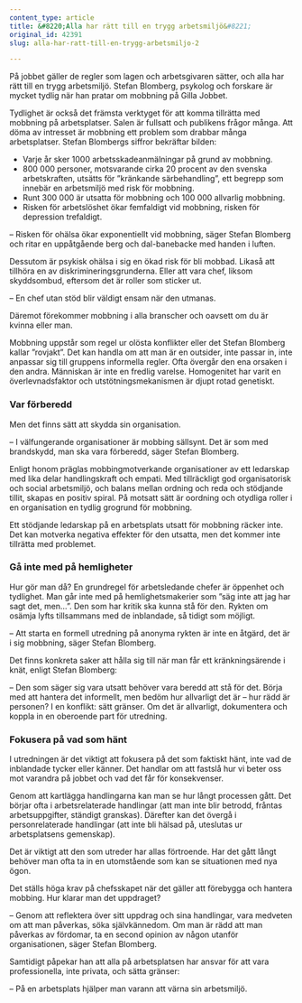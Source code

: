 ```yaml
---
content_type: article
title: &#8220;Alla har rätt till en trygg arbetsmiljö&#8221;
original_id: 42391
slug: alla-har-ratt-till-en-trygg-arbetsmiljo-2

---
```


På jobbet gäller de regler som lagen och arbetsgivaren sätter, och alla har rätt till en trygg arbetsmiljö. Stefan Blomberg, psykolog och forskare är mycket tydlig när han pratar om mobbning på Gilla Jobbet.

Tydlighet är också det främsta verktyget för att komma tillrätta med mobbning på arbetsplatser. Salen är fullsatt och publikens frågor många. Att döma av intresset är mobbning ett problem som drabbar många arbetsplatser. Stefan Blombergs siffror bekräftar bilden:

*   Varje år sker 1000 arbetsskadeanmälningar på grund av mobbning.
*   800 000 personer, motsvarande cirka 20 procent av den svenska arbetskraften, utsätts för ”kränkande särbehandling”, ett begrepp som innebär en arbetsmiljö med risk för mobbning.
*   Runt 300 000 är utsatta för mobbning och 100 000 allvarlig mobbning.
*   Risken för arbetslöshet ökar femfaldigt vid mobbning, risken för depression trefaldigt.

– Risken för ohälsa ökar exponentiellt vid mobbning, säger Stefan Blomberg och ritar en uppåtgående berg och dal-banebacke med handen i luften.

Dessutom är psykisk ohälsa i sig en ökad risk för bli mobbad. Likaså att tillhöra en av diskrimineringsgrunderna. Eller att vara chef, liksom skyddsombud, eftersom det är roller som sticker ut.

– En chef utan stöd blir väldigt ensam när den utmanas.

Däremot förekommer mobbning i alla branscher och oavsett om du är kvinna eller man.

Mobbning uppstår som regel ur olösta konflikter eller det Stefan Blomberg kallar ”rovjakt”. Det kan handla om att man är en outsider, inte passar in, inte anpassar sig till gruppens informella regler. Ofta övergår den ena orsaken i den andra. Människan är inte en fredlig varelse. Homogenitet har varit en överlevnadsfaktor och utstötningsmekanismen är djupt rotad genetiskt.

### Var förberedd

Men det finns sätt att skydda sin organisation.

– I välfungerande organisationer är mobbing sällsynt. Det är som med brandskydd, man ska vara förberedd, säger Stefan Blomberg.

Enligt honom präglas mobbingmotverkande organisationer av ett ledarskap med lika delar handlingskraft och empati. Med tillräckligt god organisatorisk och social arbetsmiljö, och balans mellan ordning och reda och stödjande tillit, skapas en positiv spiral. På motsatt sätt är oordning och otydliga roller i en organisation en tydlig grogrund för mobbning.

Ett stödjande ledarskap på en arbetsplats utsatt för mobbning räcker inte. Det kan motverka negativa effekter för den utsatta, men det kommer inte tillrätta med problemet.

### Gå inte med på hemligheter

Hur gör man då? En grundregel för arbetsledande chefer är öppenhet och tydlighet. Man går inte med på hemlighetsmakerier som ”säg inte att jag har sagt det, men…”. Den som har kritik ska kunna stå för den. Rykten om osämja lyfts tillsammans med de inblandade, så tidigt som möjligt.

– Att starta en formell utredning på anonyma rykten är inte en åtgärd, det är i sig mobbning, säger Stefan Blomberg.

Det finns konkreta saker att hålla sig till när man får ett kränkningsärende i knät, enligt Stefan Blomberg:

– Den som säger sig vara utsatt behöver vara beredd att stå för det. Börja med att hantera det informellt, men bedöm hur allvarligt det är – hur rädd är personen? I en konflikt: sätt gränser. Om det är allvarligt, dokumentera och koppla in en oberoende part för utredning.

### Fokusera på vad som hänt

I utredningen är det viktigt att fokusera på det som faktiskt hänt, inte vad de inblandade tycker eller känner. Det handlar om att fastslå hur vi beter oss mot varandra på jobbet och vad det får för konsekvenser.

Genom att kartlägga handlingarna kan man se hur långt processen gått. Det börjar ofta i arbetsrelaterade handlingar (att man inte blir betrodd, fråntas arbetsuppgifter, ständigt granskas). Därefter kan det övergå i personrelaterade handlingar (att inte bli hälsad på, uteslutas ur arbetsplatsens gemenskap).

Det är viktigt att den som utreder har allas förtroende. Har det gått långt behöver man ofta ta in en utomstående som kan se situationen med nya ögon.

Det ställs höga krav på chefsskapet när det gäller att förebygga och hantera mobbing. Hur klarar man det uppdraget?

– Genom att reflektera över sitt uppdrag och sina handlingar, vara medveten om att man påverkas, söka självkännedom. Om man är rädd att man påverkas av fördomar, ta en second opinion av någon utanför organisationen, säger Stefan Blomberg.

Samtidigt påpekar han att alla på arbetsplatsen har ansvar för att vara professionella, inte privata, och sätta gränser:

– På en arbetsplats hjälper man varann att värna sin arbetsmiljö.

